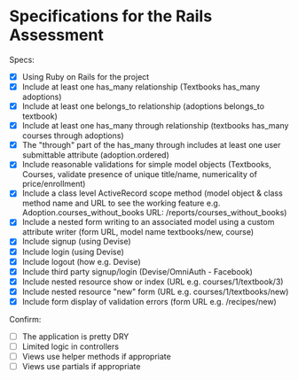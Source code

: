 # Specifications for the Rails Assessment

Specs:
- [x] Using Ruby on Rails for the project
- [x] Include at least one has_many relationship (Textbooks has_many adoptions) 
- [x] Include at least one belongs_to relationship (adoptions belongs_to textbook)
- [x] Include at least one has_many through relationship (textbooks has_many courses through adoptions)
- [x] The "through" part of the has_many through includes at least one user submittable attribute (adoption.ordered)
- [x] Include reasonable validations for simple model objects (Textbooks, Courses, validate presence of unique title/name, numericality of price/enrollment)
- [x] Include a class level ActiveRecord scope method (model object & class method name and URL to see the working feature e.g. Adoption.courses_without_books URL: /reports/courses_without_books)
- [x] Include a nested form writing to an associated model using a custom attribute writer (form URL, model name textbooks/new, course)
- [x] Include signup (using Devise)
- [x] Include login (using Devise)
- [x] Include logout (how e.g. Devise)
- [x] Include third party signup/login (Devise/OmniAuth - Facebook)
- [x] Include nested resource show or index (URL e.g. courses/1/textbook/3)
- [x] Include nested resource "new" form (URL e.g. courses/1/textbooks/new)
- [x] Include form display of validation errors (form URL e.g. /recipes/new)

Confirm:
- [ ] The application is pretty DRY
- [ ] Limited logic in controllers
- [ ] Views use helper methods if appropriate
- [ ] Views use partials if appropriate